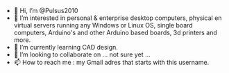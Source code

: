 - 👋 Hi, I’m @Pulsus2010
- 👀 I’m interested in personal & enterprise desktop computers, physical en virtual servers running any Windows or Linux OS, single board computers, Arduino's and other Arduino based boards, 3d printers and more.
- 🌱 I’m currently learning CAD design.
- 💞️ I’m looking to collaborate on ... not sure yet ...
- 📫 How to reach me : my Gmail adres that starts with this username.

<!---
Pulsus2010/Pulsus2010 is a ✨ special ✨ repository because its `README.md` (this file) appears on your GitHub profile.
You can click the Preview link to take a look at your changes.
--->
